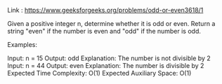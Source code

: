 Link : https://www.geeksforgeeks.org/problems/odd-or-even3618/1

Given a positive integer n, determine whether it is odd or even. Return a string "even" if the number is even and "odd" if the number is odd.



Examples:

Input: n = 15
Output: odd
Explanation: The number is not divisible by 2
Input: n = 44
Output: even
Explanation: The number is divisible by 2
Expected Time Complexity: O(1)
Expected Auxiliary Space: O(1)
